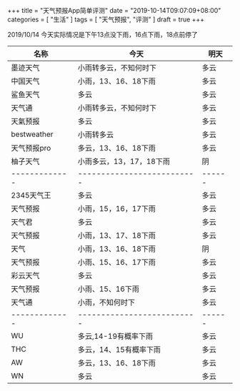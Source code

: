 +++
title = "天气预报App简单评测"
date = "2019-10-14T09:07:09+08:00"
categories = [ "生活" ]
tags = [ "天气预报", "评测" ]
draft = true
+++

2019/10/14 今天实际情况是下午13点没下雨，16点下雨，18点前停了

| 名称        | 今天                     | 明天 |
|-------------|--------------------------|------|
| 墨迹天气    | 小雨转多云，不知何时下   | 多云 |
| 中国天气    | 小雨，13、16、18下雨     | 多云 |
| 鲨鱼天气    | 多云                     | 多云 |
| 天气通      | 小雨转多云，不知何时下   | 多云 |
| 天氣预报    | 多云                     | 多云 |
| bestweather | 小雨转多云               | 多云 |
| 天气预报pro | 多云，13、16、18下雨     | 多云 |
| 柚子天气    | 小雨多云，13，17，18下雨 | 阴   |
|-------------|--------------------------|------|
| 2345天气王  | 多云                     | 多云 |
| 天气预报    | 小雨，15，16，17下雨     | 多云 |
| 天气君      | 多云                     | 多云 |
| 天气预报    | 小雨，13、17、18下雨     | 多云 |
| 天气        | 小雨，13、16、18下雨     | 阴   |
| 天气预报    | 小雨、15、16、17下雨     | 多云 |
| 彩云天气    | 多云                     | 多云 |
| 天气预报    | 小雨、15、16下雨         | 多云 |
| 天气通      | 小雨，不知何时下         | 多云 |
|-------------|--------------------------|------|
| WU          | 多云,14-19有概率下雨     | 多云 |
| THC         | 多云，14、15有概率下雨   | 多云 |
| AW          | 多云，13、16、18下雨     | 多云 |
| WN          | 多云                     | 多云 |
